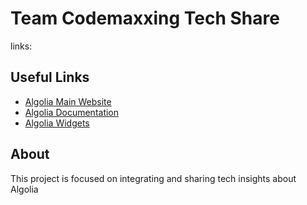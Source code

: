 # Team Codemaxxing Tech Share
links:

## Useful Links
- [Algolia Main Website](https://www.algolia.com)
- [Algolia Documentation](https://www.algolia.com/doc/)
- [Algolia Widgets](https://www.algolia.com/doc/guides/building-search-ui/widgets/showcase/js/)

## About
This project is focused on integrating and sharing tech insights about Algolia
